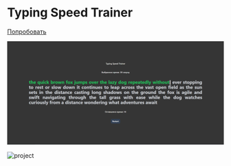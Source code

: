 # Typing Speed Trainer

[Попробовать](https://cukenger.github.io/typing_speed_trainer/)

![project](https://github.com/CUKENGER/typing_speed_trainer/blob/main/project_logo.PNG)

![project](https://github.com/CUKENGER/typing_speed_trainer/main/project_logo.PNG)
